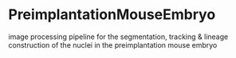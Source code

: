 # PreimplantationMouseEmbryo
image processing pipeline for the segmentation, tracking &amp; lineage construction of the nuclei in the preimplantation mouse embryo
